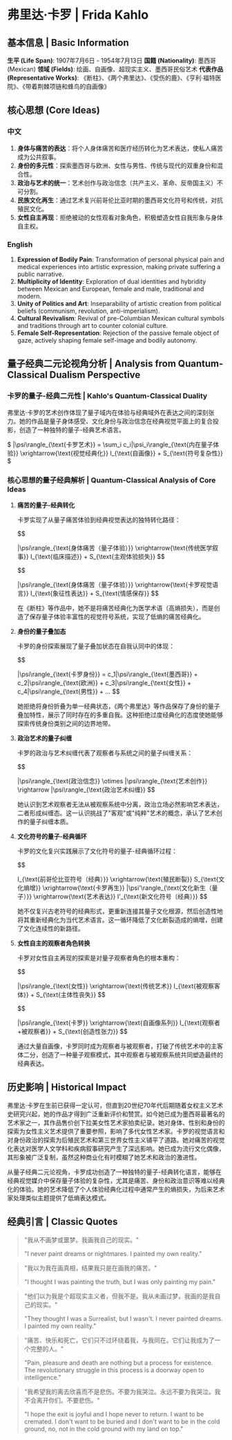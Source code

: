 # 弗里达·卡罗 | Frida Kahlo

## 基本信息 | Basic Information

**生平 (Life Span)**: 1907年7月6日 - 1954年7月13日
**国籍 (Nationality)**: 墨西哥 (Mexican)
**领域 (Fields)**: 绘画、自画像、超现实主义、墨西哥民俗艺术
**代表作品 (Representative Works)**: 《断柱》、《两个弗里达》、《受伤的鹿》、《亨利·福特医院》、《带着荆棘项链和蜂鸟的自画像》

## 核心思想 (Core Ideas)

### 中文
1. **身体与痛苦的表达**：将个人身体痛苦和医疗经历转化为艺术表达，使私人痛苦成为公共叙事。
2. **身份的多元性**：探索墨西哥与欧洲、女性与男性、传统与现代的双重身份和混合性。
3. **政治与艺术的统一**：艺术创作与政治信念（共产主义、革命、反帝国主义）不可分割。
4. **民族文化再生**：通过艺术复兴前哥伦比亚时期的墨西哥文化符号和传统，对抗殖民文化。
5. **女性自主再现**：拒绝被动的女性观看对象角色，积极塑造女性自我形象与身体自主权。

### English
1. **Expression of Bodily Pain**: Transformation of personal physical pain and medical experiences into artistic expression, making private suffering a public narrative.
2. **Multiplicity of Identity**: Exploration of dual identities and hybridity between Mexican and European, female and male, traditional and modern.
3. **Unity of Politics and Art**: Inseparability of artistic creation from political beliefs (communism, revolution, anti-imperialism).
4. **Cultural Revivalism**: Revival of pre-Columbian Mexican cultural symbols and traditions through art to counter colonial culture.
5. **Female Self-Representation**: Rejection of the passive female object of gaze, actively shaping female self-image and bodily autonomy.

## 量子经典二元论视角分析 | Analysis from Quantum-Classical Dualism Perspective

### 卡罗的量子-经典二元性 | Kahlo's Quantum-Classical Duality

弗里达·卡罗的艺术创作体现了量子域内在体验与经典域外在表达之间的深刻张力。她的作品是量子身体感受、文化身份与政治信念在经典视觉平面上的复合投影，创造了一种独特的量子-经典艺术语言。

$`
|\psi\rangle_{\text{卡罗艺术}} = \sum_i c_i|\psi_i\rangle_{\text{内在量子体验}} \xrightarrow{\text{视觉经典化}} I_{\text{自画像}} + S_{\text{符号复杂性}}
`$

### 核心思想的量子经典解析 | Quantum-Classical Analysis of Core Ideas

1. **痛苦的量子-经典转化**

   卡罗实现了从量子痛苦体验到经典视觉表达的独特转化路径：

   $$

   |\psi\rangle_{\text{身体痛苦（量子体验）}} \xrightarrow{\text{传统医学叙事}} I_{\text{临床描述}} + S_{\text{主观体验损失}}
   $$

   $$

   |\psi\rangle_{\text{身体痛苦（量子体验）}} \xrightarrow{\text{卡罗视觉语言}} I_{\text{象征性表达}} + S_{\text{情感保存}}
   $$

   在《断柱》等作品中，她不是将痛苦经典化为医学术语（高熵损失），而是创造了保存量子体验丰富性的视觉符号系统，实现了低熵的痛苦经典化。

2. **身份的量子叠加态**

   卡罗的身份探索展现了量子叠加状态在自我认同中的体现：

   $$

   |\psi\rangle_{\text{卡罗身份}} = c_1|\psi\rangle_{\text{墨西哥}} + c_2|\psi\rangle_{\text{欧洲}} + c_3|\psi\rangle_{\text{女性}} + c_4|\psi\rangle_{\text{男性}} + ...
   $$

   她拒绝将身份折叠为单一经典状态，《两个弗里达》等作品保存了身份的量子叠加特性，展示了同时存在的多重自我。这种拒绝过度经典化的态度使她能够探索传统身份类别之间的边界地带。

3. **政治艺术的量子纠缠**

   卡罗的政治与艺术纠缠代表了观察者与系统之间的量子纠缠关系：

   $$

   |\psi\rangle_{\text{政治信念}} \otimes |\psi\rangle_{\text{艺术创作}} \rightarrow |\psi\rangle_{\text{政治艺术纠缠}}
   $$

   她认识到艺术观察者无法从被观察系统中分离，政治立场必然影响艺术表达，二者形成纠缠态。这一认识挑战了"客观"或"纯粹"艺术的概念，承认了艺术创作的量子纠缠本质。

4. **文化符号的量子-经典循环**

   卡罗的文化复兴实践展示了文化符号的量子-经典循环过程：

   $$

   I_{\text{前哥伦比亚符号（经典）}} \xrightarrow{\text{殖民断裂}} S_{\text{文化熵增}} \xrightarrow{\text{卡罗再生}} |\psi'\rangle_{\text{文化新生（量子）}} \xrightarrow{\text{艺术表达}} I'_{\text{新文化符号（经典）}}
   $$

   她不仅复兴古老符号的经典形式，更重新连接其量子文化根源，然后创造性地将其重新经典化为当代艺术语言。这一循环降低了文化断裂造成的熵增，创建了文化连续性的新路径。

5. **女性自主的观察者角色转换**

   卡罗对女性自主再现的探索是对量子观察者角色的根本重构：

   $$

   |\psi\rangle_{\text{女性}} \xrightarrow{\text{传统艺术}} I_{\text{被观察客体}} + S_{\text{主体性丧失}}
   $$

   $$

   |\psi\rangle_{\text{卡罗}} \xrightarrow{\text{自画像系列}} I_{\text{观察者+被观察者}} + S_{\text{创造性张力}}
   $$

   通过大量自画像，卡罗同时成为观察者与被观察者，打破了传统艺术中的主客体二分，创造了一种量子观察模式，其中观察者与被观察系统共同塑造最终的经典表达。

## 历史影响 | Historical Impact

弗里达·卡罗在生前已获得一定认可，但直到20世纪70年代后期随着女权主义艺术史研究兴起，她的作品才得到广泛重新评价和赞赏。如今她已成为墨西哥最著名的艺术家之一，其作品售价创下拉美女性艺术家拍卖纪录。她对身体、性别和身份的探索为女性主义艺术提供了重要参照，影响了多代女性艺术家。卡罗的视觉语言和对身份政治的探索为后殖民艺术和第三世界女性主义铺平了道路。她对痛苦的视觉化表达对医学人文学科和疾病叙事研究产生了深远影响。她已成为流行文化偶像，其形象被广泛复制，虽然这种商业化有时模糊了她艺术和政治的激进性。

从量子经典二元论视角，卡罗成功创造了一种独特的量子-经典转化语言，能够在经典视觉媒介中保存量子体验的复杂性，尤其是痛苦、身份和政治意识等难以经典化的体验。她的艺术降低了个人体验经典化过程中通常产生的熵损失，为后来艺术家处理类似主题提供了低熵表达模式。

## 经典引言 | Classic Quotes

> "我从不画梦或噩梦。我画我自己的现实。"
>
> "I never paint dreams or nightmares. I painted my own reality."

> "我以为我在画真相，结果我只是在画我的痛苦。"
>
> "I thought I was painting the truth, but I was only painting my pain."

> "他们以为我是个超现实主义者，但我不是。我从未画过梦。我画的是我自己的现实。"
>
> "They thought I was a Surrealist, but I wasn't. I never painted dreams. I painted my own reality."

> "痛苦、快乐和死亡，它们只不过环绕着我，与我同在。它们让我成为了一个完整的人。"
>
> "Pain, pleasure and death are nothing but a process for existence. The revolutionary struggle in this process is a doorway open to intelligence."

> "我希望我的离去欣喜而不是悲伤。不要为我哭泣。永远不要为我哭泣。我不会离开你们。不要悲伤。"
>
> "I hope the exit is joyful and I hope never to return. I want to be cremated. I don't want to be buried and I don't want to be in the cold ground, no, not in the cold ground with my land on top."